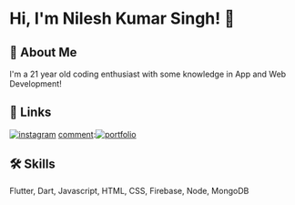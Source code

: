 # Hi, I'm Nilesh Kumar Singh! 👋

## 🚀 About Me
I'm a 21 year old coding enthusiast with some knowledge in App and Web Development!


## 🔗 Links
[comment]:[![youtube](https://img.shields.io/badge/youtube-ff0000?style=for-the-badge&logo=youtube&logoColor=white)](https://www.youtube.com/channel/UC-1kzHtwBY8n0TY5NhYxNaw)
[comment]:[![medium](https://img.shields.io/badge/medium-fff?style=for-the-badge&logo=medium&logoColor=black)](https://namanrivaan.medium.com)
[comment]:[![linkedin](https://img.shields.io/badge/linkedin-0A66C2?style=for-the-badge&logo=linkedin&logoColor=white)](https://www.linkedin.com/in/rivaan-ranawat/)
[![instagram](https://img.shields.io/badge/instagram-1DA1F2?style=for-the-badge&logo=instagram&logoColor=white)](http://instagram.com/mn_apps/)
[comment]:[![portfolio](https://img.shields.io/badge/my_portfolio-000?style=for-the-badge&logo=ko-fi&logoColor=white)](http://rivaanranawat.netlify.app/)


## 🛠 Skills
Flutter, Dart, Javascript, HTML, CSS, Firebase, Node, MongoDB
